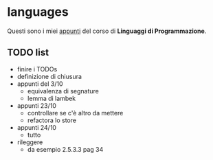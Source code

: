 # languages

Questi sono i miei [appunti](<https://raw.githubusercontent.com/ph-notes/languages/main/src/Linguaggi di Programmazione.pdf>) del corso di **Linguaggi di Programmazione**.

## TODO list

- finire i TODOs
- definizione di chiusura
- appunti del 3/10
    - equivalenza di segnature
    - lemma di lambek
- appunti 23/10
    - controllare se c'è altro da mettere
    - refactora lo store
- appunti 24/10
    - tutto
- rileggere
    - da esempio 2.5.3.3 pag 34

